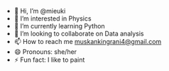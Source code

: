 - 👋 Hi, I’m @mieuki
- 👀 I’m interested in Physics
- 🌱 I’m currently learning Python
- 💞️ I’m looking to collaborate on Data analysis
- 📫 How to reach me muskankingrani4@gmail.com
- 😄 Pronouns: she/her
- ⚡ Fun fact: I like to paint

<!---
mieuki/mieuki is a ✨ special ✨ repository because its `README.md` (this file) appears on your GitHub profile.
You can click the Preview link to take a look at your changes.
--->

